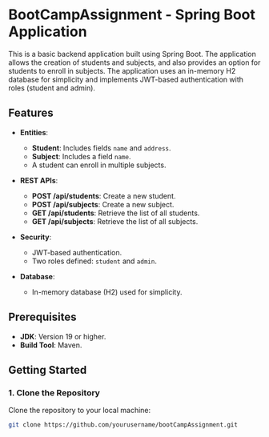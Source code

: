 # BootCampAssignment - Spring Boot Application

This is a basic backend application built using Spring Boot. The application allows the creation of students and subjects, and also provides an option for students to enroll in subjects. The application uses an in-memory H2 database for simplicity and implements JWT-based authentication with roles (student and admin).

## Features

- **Entities**:
  - **Student**: Includes fields `name` and `address`.
  - **Subject**: Includes a field `name`.
  - A student can enroll in multiple subjects.

- **REST APIs**:
  - **POST /api/students**: Create a new student.
  - **POST /api/subjects**: Create a new subject.
  - **GET /api/students**: Retrieve the list of all students.
  - **GET /api/subjects**: Retrieve the list of all subjects.

- **Security**:
  - JWT-based authentication.
  - Two roles defined: `student` and `admin`.

- **Database**:
  - In-memory database (H2) used for simplicity.

## Prerequisites

- **JDK**: Version 19 or higher.
- **Build Tool**: Maven.

## Getting Started

### 1. Clone the Repository

Clone the repository to your local machine:

```bash
git clone https://github.com/yourusername/bootCampAssignment.git
